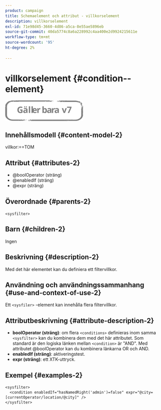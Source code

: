 ```yaml
---
product: campaign
title: Schemaelement och attribut - villkorselement
description: villkorselement
exl-id: 71e98d45-3660-4d86-a5ca-8e55ae5896eb
source-git-commit: 40da5774c8a6a228992c4aa400e2d9924215611e
workflow-type: tm+mt
source-wordcount: '95'
ht-degree: 2%

---
```


# villkorselement {#condition--element}

![](../../../assets/v7-only.svg)

## Innehållsmodell {#content-model-2}

villkor:==TOM

## Attribut {#attributes-2}

* @boolOperator (sträng)
* @enabledIf (sträng)
* @expr (sträng)

## Överordnade {#parents-2}

`<sysfilter>`

## Barn {#children-2}

Ingen

## Beskrivning {#description-2}

Med det här elementet kan du definiera ett filtervillkor.

## Användning och användningssammanhang {#use-and-context-of-use-2}

Ett `<sysfiler>`  -element kan innehålla flera filtervillkor.

## Attributbeskrivning {#attribute-description-2}

* **boolOperator (sträng)**: om flera `<conditions>` definieras inom samma  `<sysfilter>` kan du kombinera dem med det här attributet. Som standard är den logiska länken mellan `<condition>` är &quot;AND&quot;. Med attributet @boolOperator kan du kombinera länkarna OR och AND.
* **enabledIf (sträng)**: aktiveringstest.
* **expr (sträng)**: ett XTK-uttryck.

## Exempel {#examples-2}

```
<sysfilter>
  <condition enabledIf="hasNamedRight('admin')=false" expr="@city=[currentOperator/location/@city]" />
</sysfilter>
```
